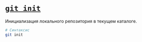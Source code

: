# [`git init`](./index.md)

Инициализация локального репозитория в текущем каталоге.

```bash
# Cинтаксис
git init
```
